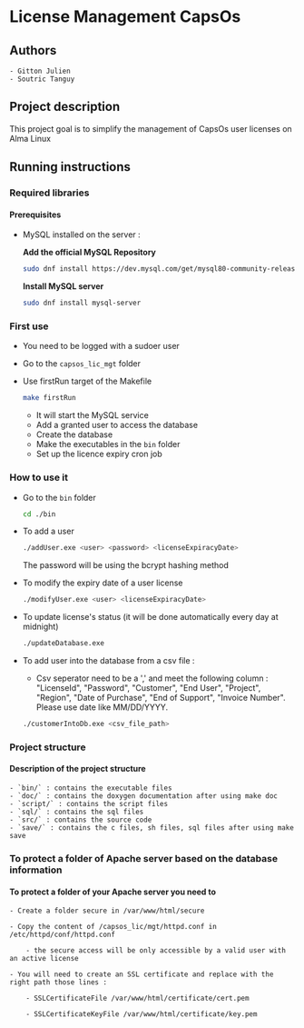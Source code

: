 # License Management CapsOs

## Authors

    - Gitton Julien
    - Soutric Tanguy

## Project description

This project goal is to simplify the management of CapsOs user licenses on Alma Linux

## Running instructions

### Required libraries

#### Prerequisites

- MySQL installed on the server :

    **Add the official MySQL Repository**
    ```sh
    sudo dnf install https://dev.mysql.com/get/mysql80-community-release-el8-3.noarch.rpm
    ```

    **Install MySQL server**
    ```sh
    sudo dnf install mysql-server
    ```

### First use

- You need to be logged with a sudoer user

- Go to the `capsos_lic_mgt` folder

- Use firstRun target of the Makefile
    ```sh
    make firstRun
    ```

    - It will start the MySQL service
    - Add a granted user to access the database
    - Create the database
    - Make the executables in the `bin` folder
    - Set up the licence expiry cron job

### How to use it

- Go to the `bin` folder
    ```sh
    cd ./bin
    ```

- To add a user
    ```sh
    ./addUser.exe <user> <password> <licenseExpiracyDate>
    ```
    The password will be using the bcrypt hashing method

- To modify the expiry date of a user license
    ```sh
    ./modifyUser.exe <user> <licenseExpiracyDate>
    ```

- To update license's status (it will be done automatically every day at midnight)
    ```sh 
    ./updateDatabase.exe
    ```

- To add user into the database from a csv file :
    - Csv seperator need to be a ',' and meet the following column : "LicenseId", "Password", "Customer", "End User", "Project", "Region", "Date of Purchase", "End of Support", "Invoice Number". Please use date like MM/DD/YYYY.
    ```sh
    ./customerIntoDb.exe <csv_file_path>
    ```

### Project structure

#### Description of the project structure

    - `bin/` : contains the executable files
    - `doc/` : contains the doxygen documentation after using make doc
    - `script/` : contains the script files
    - `sql/` : contains the sql files
    - `src/` : contains the source code
    - `save/` : contains the c files, sh files, sql files after using make save

### To protect a folder of Apache server based on the database information

#### To protect a folder of your Apache server you need to

    - Create a folder secure in /var/www/html/secure

    - Copy the content of /capsos_lic/mgt/httpd.conf in /etc/httpd/conf/httpd.conf

        - the secure access will be only accessible by a valid user with an active license
    
    - You will need to create an SSL certificate and replace with the right path those lines :

        - SSLCertificateFile /var/www/html/certificate/cert.pem
        
        - SSLCertificateKeyFile /var/www/html/certificate/key.pem